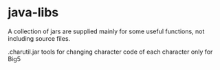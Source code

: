 # java-libs
A collection of jars are supplied mainly for some useful functions, not including source files.

.charutil.jar
tools for changing character code of  each character only for Big5